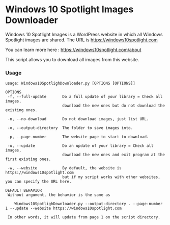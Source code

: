 # Windows 10 Spotlight Images Downloader
Windows 10 Spotlight Images is a WordPress website in which all Windows Spotlight images are shared. The URL is https://windows10spotlight.com

You can learn more here : https://windows10spotlight.com/about



This script allows you to download all images from this website.

### Usage

   ```
   usage: Windows10SpotlighDownloader.py [OPTIONS [OPTIONS]]
   
   OPTIONS
   	-f, --full-update		Do a full update of your library = Check all images,
   	                        download the new ones but do not download the existing ones.

   	-n, --no-download		Do not download images, just list URL.
   	
   	-o, --output-directory	The folder to save images into.
   	
   	-p, --page-number		The website page to start to download.
   	
   	-u, --update			Do an update of your library = Check all images,
   	                        download the new ones and exit program at the first existing ones.

   	-w, --website			By default, the website is https://windows10spotlight.com
                            but if my script works with other websites, you can specify the URL here.
   
   DEFAULT BEHAVIOR
   	Without argument, the behavior is the same as
       
       Windows10SpotlighDownloader.py --output-directory . --page-number 1 --update --website https://windows10spotlight.com
   	
   	In other words, it will update from page 1 on the script directory.
   ```

